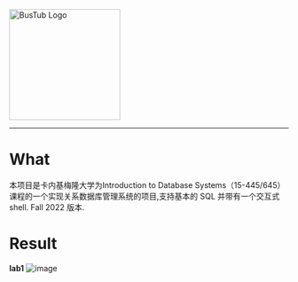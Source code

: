 <img src="logo/bustub-whiteborder.svg" alt="BusTub Logo" height="200">

-----------------
# What
本项目是卡内基梅隆大学为Introduction to Database Systems（15-445/645）课程的一个实现关系数据库管理系统的项目,支持基本的 SQL 并带有一个交互式 shell.
Fall 2022 版本.
# Result
**lab1**
![image](https://github.com/jiangwel/bustub/assets/84135487/deeb6af5-71cf-450b-9d3e-145494852ad7)

